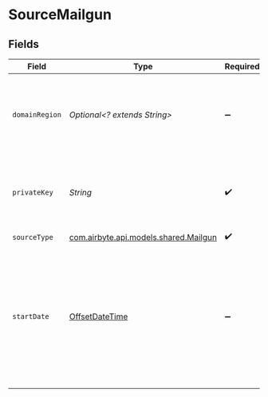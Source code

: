 # SourceMailgun


## Fields

| Field                                                                                                                                      | Type                                                                                                                                       | Required                                                                                                                                   | Description                                                                                                                                | Example                                                                                                                                    |
| ------------------------------------------------------------------------------------------------------------------------------------------ | ------------------------------------------------------------------------------------------------------------------------------------------ | ------------------------------------------------------------------------------------------------------------------------------------------ | ------------------------------------------------------------------------------------------------------------------------------------------ | ------------------------------------------------------------------------------------------------------------------------------------------ |
| `domainRegion`                                                                                                                             | *Optional<? extends String>*                                                                                                               | :heavy_minus_sign:                                                                                                                         | Domain region code. 'EU' or 'US' are possible values. The default is 'US'.                                                                 |                                                                                                                                            |
| `privateKey`                                                                                                                               | *String*                                                                                                                                   | :heavy_check_mark:                                                                                                                         | Primary account API key to access your Mailgun data.                                                                                       |                                                                                                                                            |
| `sourceType`                                                                                                                               | [com.airbyte.api.models.shared.Mailgun](../../models/shared/Mailgun.md)                                                                    | :heavy_check_mark:                                                                                                                         | N/A                                                                                                                                        |                                                                                                                                            |
| `startDate`                                                                                                                                | [OffsetDateTime](https://docs.oracle.com/javase/8/docs/api/java/time/OffsetDateTime.html)                                                  | :heavy_minus_sign:                                                                                                                         | UTC date and time in the format 2020-10-01 00:00:00. Any data before this date will not be replicated. If omitted, defaults to 3 days ago. | 2023-08-01T00:00:00Z                                                                                                                       |